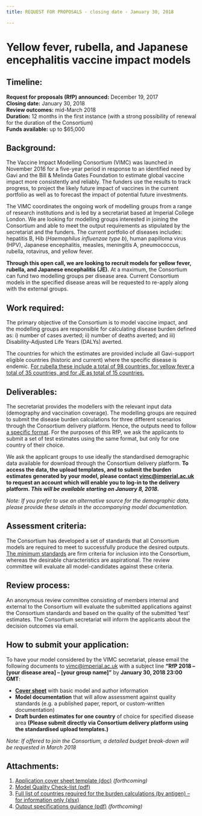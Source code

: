 ```yaml
---
title: REQUEST FOR PROPOSALS - closing date - January 30, 2018

---
```


# Yellow fever, rubella, and Japanese encephalitis vaccine impact models

## Timeline:   

**Request for proposals (RfP) announced:** December 19, 2017    
**Closing date:** January 30, 2018    
**Review outcomes:** mid-March 2018    
**Duration:** 12 months in the first instance (with a strong possibility of renewal for the duration of the Consortium)     
**Funds available:** up to $65,000       

## Background:

The Vaccine Impact Modelling Consortium (VIMC) was launched in November 2016 for a five-year period in response to an identified need by Gavi and the Bill & Melinda Gates Foundation to estimate global vaccine impact more consistently and reliably. The funders use the results to track progress, to project the likely future impact of vaccines in the current portfolio as well as to forecast the impact of potential future investments. 

The VIMC coordinates the ongoing work of modelling groups from a range of research institutions and is led by a secretariat based at Imperial College London. We are looking for modelling groups interested in joining the Consortium and able to meet the output requirements as stipulated by the secretariat and the funders. The current portfolio of diseases includes: hepatitis B, Hib (_Haemophilus influenzae type b_), human papilloma virus (HPV), Japanese encephalitis, measles, meningitis A, pneumococcus, rubella, rotavirus, and yellow fever.

**Through this open call, we are looking to recruit models for yellow fever, rubella, and Japanese encephalitis (JE).** At a maximum, the Consortium can fund two modelling groups per disease area. Current Consortium models in the specified disease areas will be requested to re-apply along with the external groups.

## Work required:

The primary objective of the Consortium is to model vaccine impact, and the modelling groups are responsible for calculating disease burden defined as: i) number of cases averted; ii) number of deaths averted; and iii) Disability-Adjusted Life Years (DALYs) averted. 

The countries for which the estimates are provided include all Gavi-support eligible countries (historic and current) where the specific disease is endemic. [For rubella these include a total of 98 countries, for yellow fever a total of 35 countries, and for JE as total of 15 countries.](/resources/yf_rubella_je_countries.xlsx) 

## Deliverables: 

The secretariat provides the modellers with the relevant input data (demography and vaccination coverage). The modelling groups are required to submit the disease burden calculations for three different scenarios through the Consortium delivery platform. Hence, the outputs need to follow [a specific format](). For the purposes of this RfP, we ask the applicants to submit a set of test estimates using the same format, but only for one country of their choice. 

We ask the applicant groups to use ideally the standardised demographic data available for download through the Consortium delivery platform. **To access the data, the upload templates, and to submit the burden estimates generated by your model, please contact vimc@imperial.ac.uk to request an account which will enable you to log-in to the delivery platform. _This will be available starting on January 8, 2018._**

_Note: If you prefer to use an alternative source for the demographic data, please provide these details in the accompanying model documentation._

## Assessment criteria:   

The Consortium has developed a set of standards that all Consortium models are required to meet to successfully produce the desired outputs. [The minimum standards](/resources/VIMC_model_standards.pdf) are firm criteria for inclusion into the Consortium, whereas the desirable characteristics are aspirational. The review committee will evaluate all model-candidates against these criteria.    

## Review process:    

An anonymous review committee consisting of members internal and external to the Consortium will evaluate the submitted applications against the Consortium standards and based on the quality of the submitted ‘test’ estimates. The Consortium secretariat will inform the applicants about the decision outcomes via email. 

## How to submit your application:    
 
To have your model considered by the VIMC secretariat, please email the following documents to vimc@imperial.ac.uk with a subject line **“RfP 2018 – [your disease area] – [your group name]”** by **January 30, 2018 23:00 GMT**:

- [**Cover sheet**]() with basic model and author information  
- **Model documentation** that will allow assessment against quality standards (e.g. a published paper, report, or custom-written documentation)    
- **Draft burden estimates for one country** of choice for specified disease area **(Please submit directly via Consortium delivery platform using the standardised upload templates.)**        

_Note: If offered to join the Consortium, a detailed budget break-down will be requested in March 2018_

## Attachments:   
1.	[Application cover sheet template (doc)]() _(forthcoming)_
2.	[Model Quality Check-list (pdf)](/resources/VIMC_model_standards.pdf)
3.	[Full list of countries required for the burden calculations (by antigen) – for information only (xlsx)](/resources/yf_rubella_je_countries.xlsx)
4.	[Output specifications guidance (pdf)]() _(forthcoming)_   

